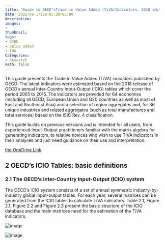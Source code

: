 ```yaml
---
title: "Guide to OECD’sTrade in Value Added (TiVA)Indicators, 2018 edition"
date: 2021-09-17T10:05:28+02:00
description:
images:
-
thumbnail:
tags:
- OCED
- value added
- IOA
Categories:
- Research
math: false
---
```

This guide presents the Trade in Value Added (TiVA) indicators published by OECD. The latest indicators were estimated based on the 2018 release of OECD’s annual Inter-Country Input-Output (ICIO) tables which cover the period 2005 to 2015. The indicators are provided for 64 economies (including all OECD, European Union and G20 countries as well as most of East and Southeast Asia) and a selection of region aggregates and, for 36 unique industries and related aggregates (such as total manufactures and total services) based on the ISIC Rev. 4 classification.

This guide builds on previous versions and is intended for all users, from experienced Input-Output practitioners familiar with the matrix algebra for generating indicators, to relative novices who wish to use TiVA indicators in their analyses and just need guidance on their use and interpretation.

[the OneDrive Link](https://leidenuniv1-my.sharepoint.com/%3Ab%3A/r/personal/lik6_vuw_leidenuniv_nl/Documents/4.%20Leiden%20Univ/2021-WN%20EIOA%20course%20by%20Ranran/TiVA2018_Indicators_Guide.pdf?csf=1&web=1&e=82ctG4)
## 2 OECD’s ICIO Tables: basic definitions
### 2.1 The OECD’s Inter-Country Input-Output (ICIO) system

The OECD’s ICIO system consists of a set of annual symmetric industry-by-industry global input-output tables. For each year, several matrices can be generated from the ICIO tables to calculate TiVA indicators. Table 2.1, Figure 2.1, Figure 2.2 and Figure 2.3 present the basic structure of the ICIO database and the main matrices need for the estimation of the TiVA indicators.

![image](https://user-images.githubusercontent.com/65668613/133761653-a40f4641-155e-467b-9801-19cedf972841.png)

![image](https://user-images.githubusercontent.com/65668613/133767867-b91d0ad3-b79d-43e1-9778-ee30b6cf90dc.png)
